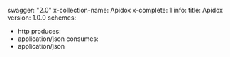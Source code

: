 swagger: "2.0"
x-collection-name: Apidox
x-complete: 1
info:
  title: Apidox
  version: 1.0.0
schemes:
- http
produces:
- application/json
consumes:
- application/json